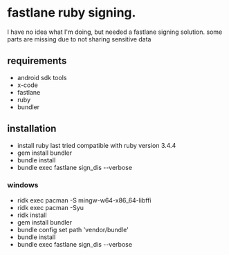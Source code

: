 # fastlane ruby signing. 

I have no idea what I'm doing, but needed a fastlane signing solution. some parts are missing due to not sharing sensitive data

## requirements
* android sdk tools
* x-code
* fastlane
* ruby 
* bundler

## installation 
* install ruby last tried compatible with ruby version 3.4.4
* gem install bundler
* bundle install 
* bundle exec fastlane sign_dis --verbose

### windows
* ridk exec pacman -S mingw-w64-x86_64-libffi
* ridk exec pacman -Syu
* ridk install 
* gem install bundler
* bundle config set path 'vendor/bundle'
* bundle install
* bundle exec fastlane sign_dis --verbose
